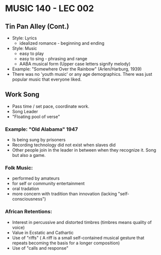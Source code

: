 # MUSIC 140 - LEC 002

## Tin Pan Alley (Cont.)
- Style: Lyrics
  - idealized romance - beginning and ending
- Style: Music
  - easy to play
  - easy to sing - phrasing and range
  - AABA musical form (Upper case letters signify melody)
- Example: "Somewhere Over the Rainbow" (Arlen/Harburg, 1939)
- There was no 'youth music' or any age demographics. There was just popular music that everyone liked.

## Work Song
- Pass time / set pace, coordinate work.
- Song Leader
- "Floating pool of verse"

### Example: "Old Alabama" 1947
- Is being sung by prisoners
- Recording technology did not exist when slaves did
- Other people join in the leader in between when they recognize it. Song but also a game.

### Folk Music:
- performed by amateurs
- for self or community entertainment
- oral tradation
- more concern with tradition than innovation (lacking "self-consciousness")

### African Retentions:
- Interest in percussive and distorted timbres (timbres means quality of voice)
- Value in Ecstatic and Cathartic
- Use of "riffs" ( A riff is a small self-contained musical gesture that repeats becoming the basis for a longer composition)
- Use of "calls and response"
<!--stackedit_data:
eyJoaXN0b3J5IjpbNTI1MjQ5MDk2LDE2MDgwNzgxMjYsMzQ0Nj
Q4OTMsLTEzNjgwNjg0NDcsLTEzNjgwNjg0NDcsLTEyMTU2Mjg0
OSwtMzQ2MjcxMTExLDM2NjA4MzI5NiwyNzk1NTU1MzQsNTAzNj
g5NDY5XX0=
-->